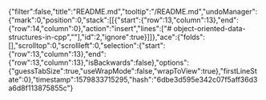 {"filter":false,"title":"README.md","tooltip":"/README.md","undoManager":{"mark":0,"position":0,"stack":[[{"start":{"row":13,"column":13},"end":{"row":14,"column":0},"action":"insert","lines":["# object-oriented-data-structures-in-cpp",""],"id":2,"ignore":true}]]},"ace":{"folds":[],"scrolltop":0,"scrollleft":0,"selection":{"start":{"row":13,"column":13},"end":{"row":13,"column":13},"isBackwards":false},"options":{"guessTabSize":true,"useWrapMode":false,"wrapToView":true},"firstLineState":0},"timestamp":1579833715295,"hash":"6dbe3d595e342c07f5aff36d3a6d8f113875855c"}
